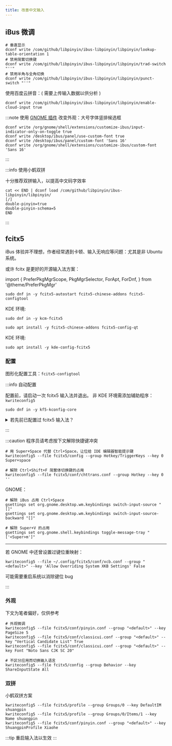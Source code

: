 ```yaml
---
title: 改善中文输入
---
```


## iBus 微调

```shell
# 垂直显示
dconf write /com/github/libpinyin/ibus-libpinyin/libpinyin/lookup-table-orientation 1
# 禁用简繁切换键
dconf write /com/github/libpinyin/ibus-libpinyin/libpinyin/trad-switch "''"
# 禁用半角与全角切换
dconf write /com/github/libpinyin/ibus-libpinyin/libpinyin/punct-switch "''"
```

使用百度云拼音：( 需要上传输入数据以供分析 )

    dconf write /com/github/libpinyin/ibus-libpinyin/libpinyin/enable-cloud-input true

:::note 使用 [GNOME 插件](https://extensions.gnome.org/extension/4112/customize-ibus/) 改变外观：大号字体竖排候选框

```shell
dconf write /org/gnome/shell/extensions/customize-ibus/input-indicator-only-on-toggle true
dconf write /desktop/ibus/panel/use-custom-font true
dconf write /desktop/ibus/panel/custom-font 'Sans 16'
dconf write /org/gnome/shell/extensions/customize-ibus/custom-font 'Sans 16'
```

:::

:::info 使用小鹤双拼

十分推荐双拼输入，以提高中文码字效率

    cat << END | dconf load /com/github/libpinyin/ibus-libpinyin/libpinyin/
    [/]
    double-pinyin=true
    double-pinyin-schema=5
    END

:::

## fcitx5

iBus 体验并不理想，作者经常遇到卡顿、输入无响应等问题：尤其是非 Ubuntu 系统。

或许 fcitx 是更好的开源输入法方案：

import {
PreferPkgMgrScope,
PkgMgrSelector,
ForApt,
ForDnf,
} from '@theme/PreferPkgMgr'

 <PreferPkgMgrScope dnf apt>
<PkgMgrSelector />

 <ForDnf>

    sudo dnf in -y fcitx5-autostart fcitx5-chinese-addons fcitx5-configtool

KDE 环境:

    sudo dnf in -y kcm-fcitx5

 </ForDnf>

 <ForApt>

    sudo apt install -y fcitx5-chinese-addons fcitx5-config-qt

KDE 环境:

    sudo apt install -y kde-config-fcitx5

 </ForApt>

</PreferPkgMgrScope>

### 配置

图形化配置工具：`fcitx5-configtool`

:::info 自动配置

配置前，请启动一次 fcitx5 输入法并退出。
非 KDE 环境需添加辅助程序：`kwriteconfig5`

    sudo dnf in -y kf5-kconfig-core

<details>
  <summary>若先前已配置过 fcitx5 输入法？</summary>
  本文只考虑过初始配置状态，自动二次配置难免会有 bug，
  建议备份旧配置后重置
<br/>
<code>mv ~/.config/fcitx5 backupcfg-fcitx</code>
</details>

:::

:::caution 程序员请考虑按下文解除快捷键冲突

```shell
# 用 Super+Space 代替 Ctrl+Space，让位给 IDE 编辑器智能提示键
kwriteconfig5 --file fcitx5/config --group Hotkey/TriggerKeys --key 0 Super+space

# 解除 Ctrl+Shift+F 简繁体切换键的占用
kwriteconfig5 --file fcitx5/conf/chttrans.conf --group Hotkey --key 0 ''
```

GNOME：

```shell
# 解除 iBus 占用 Ctrl+Space
gsettings set org.gnome.desktop.wm.keybindings switch-input-source "[]"
gsettings set org.gnome.desktop.wm.keybindings switch-input-source-backward "[]"

# 解除 Super+V 的占用
gsettings set org.gnome.shell.keybindings toggle-message-tray "['<Super>m']"

```

---

若 GNOME 中还曾设置过键位重映射：

    kwriteconfig5 --file ~/.config/fcitx5/conf/xcb.conf --group "<default>" --key 'Allow Overriding System XKB Settings' False

可能需要重启系统以消除键位 bug

:::

### 外观

下文为笔者偏好，仅供参考

```shell
# 外观微调
kwriteconfig5 --file fcitx5/conf/pinyin.conf --group "<default>" --key PageSize 5
kwriteconfig5 --file fcitx5/conf/classicui.conf --group "<default>" --key "Vertical Candidate List" True
kwriteconfig5 --file fcitx5/conf/classicui.conf --group "<default>" --key Font "Noto Sans CJK SC 20"

# 不区分应用而切换输入语言
kwriteconfig5 --file fcitx5/config --group Behavior --key ShareInputState All
```

<!--
:::note 改善 GNOME 外观的扩展

[kimpanel](https://extensions.gnome.org/extension/261/kimpanel/)
大号字体竖排候选框：

```shell
cat << END | dconf load /org/gnome/shell/extensions/kimpanel/
[/]
font='Noto Sans CJK SC 18'
vertical=true
END
```

:::
 -->

### 双拼

小鹤双拼方案

```shell
kwriteconfig5 --file fcitx5/profile --group Groups/0 --key DefaultIM shuangpin
kwriteconfig5 --file fcitx5/profile --group Groups/0/Items/1 --key Name shuangpin
kwriteconfig5 --file fcitx5/conf/pinyin.conf --group "<default>" --key ShuangpinProfile Xiaohe
```

:::tip 重启输入法以生效
:::
